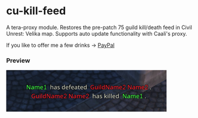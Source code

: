 # cu-kill-feed

A tera-proxy module. Restores the pre-patch 75 guild kill/death feed in Civil Unrest: Velika map. Supports auto update functionality with Caali's proxy.

If you like to offer me a few drinks -> [PayPal](https://www.paypal.me/menmaaa)

### Preview

![Preview Image](https://raw.githubusercontent.com/menmaa/cu-kill-feed/master/preview.png)